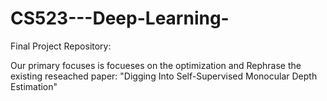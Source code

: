 # CS523---Deep-Learning-
Final Project Repository: 

Our primary focuses is focueses on the optimization and Rephrase the existing reseached paper: "Digging Into Self-Supervised Monocular Depth Estimation"
